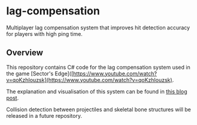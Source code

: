 # lag-compensation
Multiplayer lag compensation system that improves hit detection accuracy for players with high ping time.

## Overview
This repository contains C# code for the lag compensation system used in the game [Sector's Edge]([https://www.youtube.com/watch?v=qoKzhIouzsk](https://www.youtube.com/watch?v=qoKzhIouzsk).

The explanation and visualisation of this system can be found in [this blog post](https://vercidium.com/blog/lag-compensation/).

Collision detection between projectiles and skeletal bone structures will be released in a future repository.